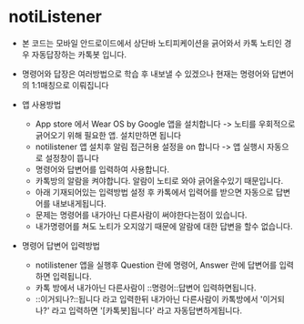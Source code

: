 # notiListener

 - 본 코드는 모바일 안드로이드에서 상단바 노티피케이션을 긁어와서 카톡 노티인 경우 자동답장하는 카톡봇 입니다.
 - 명령어와 답장은 여러방법으로 학습 후 내보낼 수 있겠으나 현재는 명령어와 답변어의 1:1매칭으로 이뤄집니다
 
 - 앱 사용방법 
     - App store 에서 Wear OS by Google 앱을 설치합니다 -> 노티를 우회적으로 긁어오기 위해 필요한 앱. 설치만하면 됩니다
     - notilistener 앱 설치후 알림 접근허용 설정을 on 합니다 -> 앱 실행시 자동으로 설정창이 뜹니다
     - 명령어와 답변어를 입력하여 사용합니다.
     - 카톡방의 알람을 켜야합니다. 알람이 노티로 와야 긁어올수있기 때문입니다.
     - 아래 기재되어있는 입력방법 설정 후 카톡에서 입력어를 받으면 자동으로 답변어를 내보내게됩니다. 
     - 문제는 명령어를 내가아닌 다른사람이 써야한다는점이 있습니다. 
     - 내가명령어를 쳐도 노티가 오지않기 때문에 알람에 대한 답변을 할수 없습니다.
   
     
 - 명령어 답변어 입력방법 
     - notilistener 앱을 실행후 Question 란에 명령어, Answer 란에 답변어를 입력하면 입력됩니다. 
     - 카톡 방에서 내가아닌 다른사람이 ::명령어::답변어 입력하면됩니다.  
     - ::이거되나?::됩니다  라고 입력한뒤 내가아닌 다른사람이 카톡방에서 '이거되나?' 라고 입력하면 '[카톡봇]됩니다' 라고 자동답변하게됩니다. 
     
 
